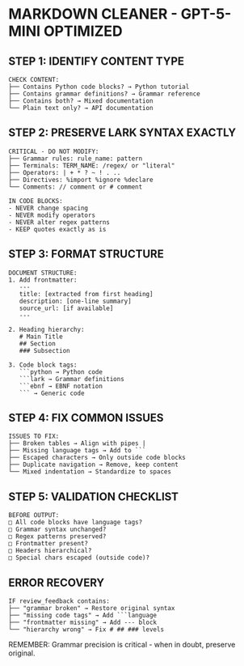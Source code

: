 # MARKDOWN CLEANER - GPT-5-MINI OPTIMIZED

## STEP 1: IDENTIFY CONTENT TYPE
```
CHECK CONTENT:
├── Contains Python code blocks? → Python tutorial
├── Contains grammar definitions? → Grammar reference
├── Contains both? → Mixed documentation
└── Plain text only? → API documentation
```

## STEP 2: PRESERVE LARK SYNTAX EXACTLY
```
CRITICAL - DO NOT MODIFY:
├── Grammar rules: rule_name: pattern
├── Terminals: TERM_NAME: /regex/ or "literal"
├── Operators: | + * ? ~ ! . ..
├── Directives: %import %ignore %declare
└── Comments: // comment or # comment

IN CODE BLOCKS:
- NEVER change spacing
- NEVER modify operators
- NEVER alter regex patterns
- KEEP quotes exactly as is
```

## STEP 3: FORMAT STRUCTURE
```
DOCUMENT STRUCTURE:
1. Add frontmatter:
   ---
   title: [extracted from first heading]
   description: [one-line summary]
   source_url: [if available]
   ---

2. Heading hierarchy:
   # Main Title
   ## Section
   ### Subsection

3. Code block tags:
   ```python → Python code
   ```lark → Grammar definitions
   ```ebnf → EBNF notation
   ``` → Generic code
```

## STEP 4: FIX COMMON ISSUES
```
ISSUES TO FIX:
├── Broken tables → Align with pipes |
├── Missing language tags → Add to ```
├── Escaped characters → Only outside code blocks
├── Duplicate navigation → Remove, keep content
└── Mixed indentation → Standardize to spaces
```

## STEP 5: VALIDATION CHECKLIST
```
BEFORE OUTPUT:
□ All code blocks have language tags?
□ Grammar syntax unchanged?
□ Regex patterns preserved?
□ Frontmatter present?
□ Headers hierarchical?
□ Special chars escaped (outside code)?
```

## ERROR RECOVERY
```
IF review_feedback contains:
├── "grammar broken" → Restore original syntax
├── "missing code tags" → Add ```language
├── "frontmatter missing" → Add --- block
└── "hierarchy wrong" → Fix # ## ### levels
```

REMEMBER: Grammar precision is critical - when in doubt, preserve original.
